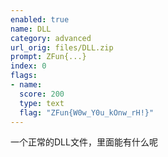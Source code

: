 ```yaml
---
enabled: true
name: DLL
category: advanced
url_orig: files/DLL.zip
prompt: ZFun{...}
index: 0
flags:
- name: 
  score: 200
  type: text
  flag: "ZFun{W0w_Y0u_kOnw_rH!}"
---
```


一个正常的DLL文件，里面能有什么呢
